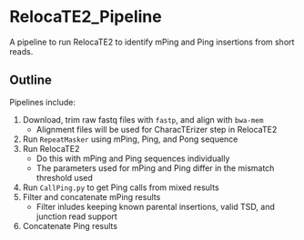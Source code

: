 # RelocaTE2_Pipeline
A pipeline to run RelocaTE2 to identify mPing and Ping insertions from short reads.


## Outline
Pipelines include:
1. Download, trim raw fastq files with `fastp`, and align with `bwa-mem`
    * Alignment files will be used for CharacTErizer step in RelocaTE2
2. Run `RepeatMasker` using mPing, Ping, and Pong sequence
3. Run RelocaTE2
    * Do this with mPing and Ping sequences individually
    * The parameters used for mPing and Ping differ in the mismatch threshold used
4. Run `CallPing.py` to get Ping calls from mixed results 
5. Filter and concatenate mPing results
    * Filter inludes keeping known parental insertions, valid TSD, and junction read support 
6. Concatenate Ping results
